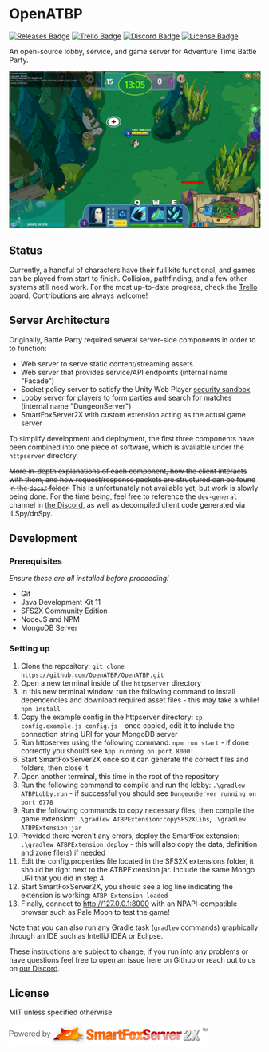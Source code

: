 # OpenATBP
[![Releases Badge](https://img.shields.io/github/v/release/OpenATBP/OpenATBP?include_prereleases)](https://github.com/OpenATBP/OpenATBP/releases)
[![Trello Badge](https://img.shields.io/badge/trello-progress_tracking-0052CC?logo=trello)](https://trello.com/b/DcrsFKB1/openatbp)
[![Discord Badge](https://img.shields.io/discord/929861280456671324?color=687DC5&logo=discord)](https://discord.gg/AwmCCuAdT4)
[![License Badge](https://img.shields.io/github/license/OpenATBP/OpenATBP)](https://github.com/OpenATBP/OpenATBP/blob/master/LICENSE.md)

An open-source lobby, service, and game server for Adventure Time Battle Party.

![Screenshot](docs/screenshot2.png)

## Status
Currently, a handful of characters have their full kits functional, and games can be played from start to finish. Collision, pathfinding, and a few other systems still need work. For the most up-to-date progress, check the [Trello board](https://trello.com/b/DcrsFKB1/openatbp). Contributions are always welcome!

## Server Architecture
Originally, Battle Party required several server-side components in order to to function:
* Web server to serve static content/streaming assets
* Web server that provides service/API endpoints (internal name "Facade")
* Socket policy server to satisfy the Unity Web Player [security sandbox](https://docs.unity3d.com/351/Documentation/Manual/SecuritySandbox.html)
* Lobby server for players to form parties and search for matches (internal name "DungeonServer")
* SmartFoxServer2X with custom extension acting as the actual game server

To simplify development and deployment, the first three components have been combined into one piece of software, which is available under the `httpserver` directory.

~~More in-depth explanations of each component, how the client interacts with them, and how request/response packets are structured can be found in the `docs/` folder.~~
This is unfortunately not available yet, but work is slowly being done. For the time being, feel free to reference the `dev-general` channel in [the Discord](https://discord.gg/AwmCCuAdT4), as well as decompiled client code generated via ILSpy/dnSpy.

## Development

### Prerequisites 
*Ensure these are all installed before proceeding!*
* Git
* Java Development Kit 11
* SFS2X Community Edition
* NodeJS and NPM
* MongoDB Server 

### Setting up
1. Clone the repository: `git clone https://github.com/OpenATBP/OpenATBP.git`
2. Open a new terminal inside of the `httpserver` directory
3. In this new terminal window, run the following command to install dependencies and download required asset files - this may take a while! `npm install`
4. Copy the example config in the httpserver directory: `cp config.example.js config.js` - once copied, edit it to include the connection string URI for your MongoDB server
5. Run httpserver using the following command: `npm run start` - if done correctly you should see `App running on port 8000!`
6. Start SmartFoxServer2X once so it can generate the correct files and folders, then close it
7. Open another terminal, this time in the root of the repository
8. Run the following command to compile and run the lobby: `.\gradlew ATBPLobby:run` - if successful you should see `DungeonServer running on port 6778`
9. Run the following commands to copy necessary files, then compile the game extension: `.\gradlew ATBPExtension:copySFS2XLibs`, `.\gradlew ATBPExtension:jar`
10. Provided there weren't any errors, deploy the SmartFox extension: `.\gradlew ATBPExtension:deploy` - this will also copy the data, definition and zone file(s) if needed
11. Edit the config.properties file located in the SFS2X extensions folder, it should be right next to the ATBPExtension jar. Include the same Mongo URI that you did in step 4.
12. Start SmartFoxServer2X, you should see a log line indicating the extension is working: `ATBP Extension loaded`
13. Finally, connect to http://127.0.0.1:8000 with an NPAPI-compatible browser such as Pale Moon to test the game!

Note that you can also run any Gradle task (`gradlew` commands) graphically through an IDE such as IntelliJ IDEA or Eclipse. 

These instructions are subject to change, if you run into any problems or have questions feel free to open an issue here on Github or reach out to us on [our Discord](https://discord.gg/AwmCCuAdT4).

## License
MIT unless specified otherwise

![SFS2X Logo](docs/sfs2xlogo.png)
